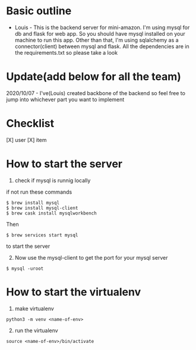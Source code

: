 # Basic outline

- Louis - 
This is the backend server for mini-amazon.
I'm using mysql for db and flask for web app.
So you should have mysql installed on your machine to run this app.
Other than that, I'm using sqlalchemy as a connector(client) between mysql and flask.
All the dependencies are in the requirements.txt so please take a look

# Update(add below for all the team)

2020/10/07 - I've(Louis) created backbone of the backend so feel free to jump into whichever part you want to implement

# Checklist

[X] user
[X] item

<!-- add more as neccessary -->

# How to start the server

1. check if mysql is runnig locally

if not run these commands

```
$ brew install mysql
$ brew install mysql-client
$ brew cask install mysqlworkbench
```

Then

```
$ brew services start mysql
```

to start the server

2. Now use the mysql-client to get the port for your mysql server

```
$ mysql -uroot
```

# How to start the virtualenv

1. make virtualenv 

```
python3 -m venv <name-of-env>
```

2. run the virtualenv

```
source <name-of-env>/bin/activate
```

